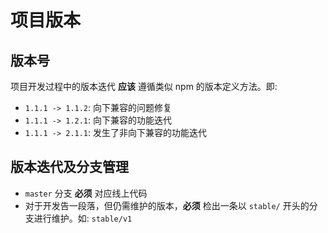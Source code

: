 # 项目版本

## 版本号

项目开发过程中的版本迭代 **应该** 遵循类似 npm 的版本定义方法。即:

- `1.1.1 -> 1.1.2`: 向下兼容的问题修复
- `1.1.1 -> 1.2.1`: 向下兼容的功能迭代
- `1.1.1 -> 2.1.1`: 发生了非向下兼容的功能迭代

## 版本迭代及分支管理

- `master` 分支 **必须** 对应线上代码
- 对于开发告一段落，但仍需维护的版本，**必须** 检出一条以 `stable/` 开头的分支进行维护。如: `stable/v1`
